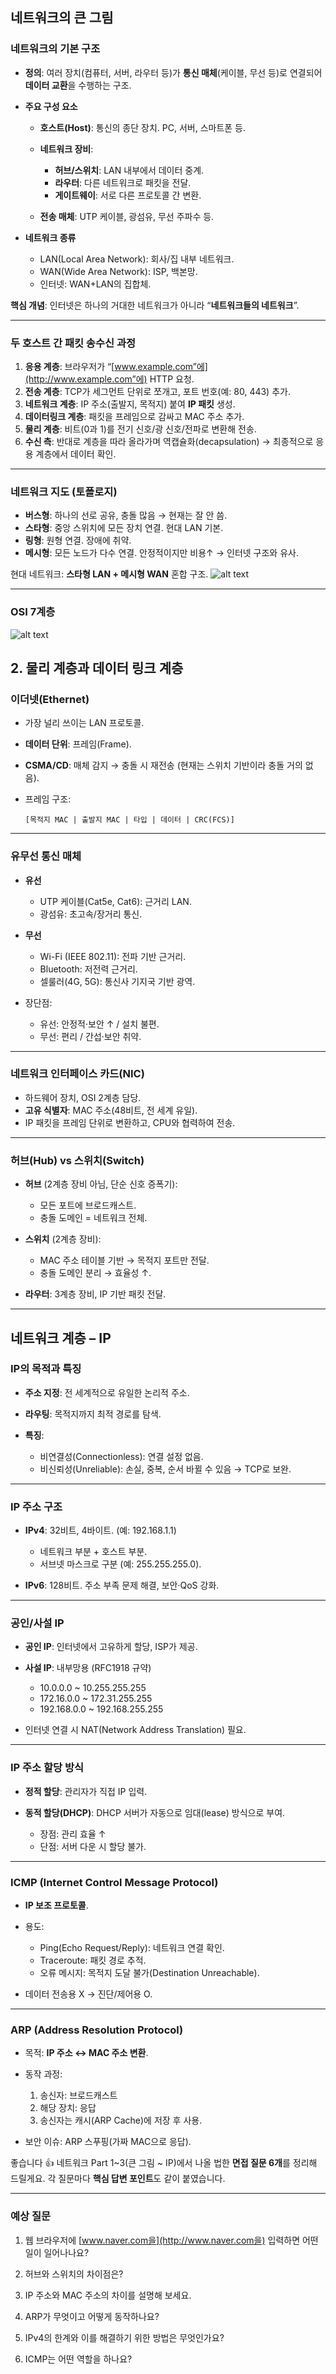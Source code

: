 ## 네트워크의 큰 그림

### 네트워크의 기본 구조

* **정의**: 여러 장치(컴퓨터, 서버, 라우터 등)가 **통신 매체**(케이블, 무선 등)로 연결되어 **데이터 교환**을 수행하는 구조.
* **주요 구성 요소**

  * **호스트(Host)**: 통신의 종단 장치. PC, 서버, 스마트폰 등.
  * **네트워크 장비**:

    * **허브/스위치**: LAN 내부에서 데이터 중계.
    * **라우터**: 다른 네트워크로 패킷을 전달.
    * **게이트웨이**: 서로 다른 프로토콜 간 변환.
  * **전송 매체**: UTP 케이블, 광섬유, 무선 주파수 등.
* **네트워크 종류**

  * LAN(Local Area Network): 회사/집 내부 네트워크.
  * WAN(Wide Area Network): ISP, 백본망.
  * 인터넷: WAN+LAN의 집합체.

**핵심 개념**: 인터넷은 하나의 거대한 네트워크가 아니라 “**네트워크들의 네트워크**”.

---

### 두 호스트 간 패킷 송수신 과정

1. **응용 계층**: 브라우저가 “[www.example.com”에](http://www.example.com”에) HTTP 요청.
2. **전송 계층**: TCP가 세그먼트 단위로 쪼개고, 포트 번호(예: 80, 443) 추가.
3. **네트워크 계층**: IP 주소(출발지, 목적지) 붙여 **IP 패킷** 생성.
4. **데이터링크 계층**: 패킷을 프레임으로 감싸고 MAC 주소 추가.
5. **물리 계층**: 비트(0과 1)를 전기 신호/광 신호/전파로 변환해 전송.
6. **수신 측**: 반대로 계층을 따라 올라가며 역캡슐화(decapsulation) → 최종적으로 응용 계층에서 데이터 확인.

---

### 네트워크 지도 (토폴로지)

* **버스형**: 하나의 선로 공유, 충돌 많음 → 현재는 잘 안 씀.
* **스타형**: 중앙 스위치에 모든 장치 연결. 현대 LAN 기본.
* **링형**: 원형 연결. 장애에 취약.
* **메시형**: 모든 노드가 다수 연결. 안정적이지만 비용↑ → 인터넷 구조와 유사.

현대 네트워크: **스타형 LAN + 메시형 WAN** 혼합 구조.
![alt text](topology.png)

---

### OSI 7계층
![alt text](osi-7-layer.png)

## 2. 물리 계층과 데이터 링크 계층

### 이더넷(Ethernet)

* 가장 널리 쓰이는 LAN 프로토콜.
* **데이터 단위**: 프레임(Frame).
* **CSMA/CD**: 매체 감지 → 충돌 시 재전송 (현재는 스위치 기반이라 충돌 거의 없음).
* 프레임 구조:

  ```
  [목적지 MAC | 출발지 MAC | 타입 | 데이터 | CRC(FCS)]
  ```

---

### 유무선 통신 매체

* **유선**

  * UTP 케이블(Cat5e, Cat6): 근거리 LAN.
  * 광섬유: 초고속/장거리 통신.
* **무선**

  * Wi-Fi (IEEE 802.11): 전파 기반 근거리.
  * Bluetooth: 저전력 근거리.
  * 셀룰러(4G, 5G): 통신사 기지국 기반 광역.
* 장단점:

  * 유선: 안정적·보안 ↑ / 설치 불편.
  * 무선: 편리 / 간섭·보안 취약.

---

### 네트워크 인터페이스 카드(NIC)

* 하드웨어 장치, OSI 2계층 담당.
* **고유 식별자**: MAC 주소(48비트, 전 세계 유일).
* IP 패킷을 프레임 단위로 변환하고, CPU와 협력하여 전송.

---

### 허브(Hub) vs 스위치(Switch)

* **허브** (2계층 장비 아님, 단순 신호 증폭기):

  * 모든 포트에 브로드캐스트.
  * 충돌 도메인 = 네트워크 전체.
* **스위치** (2계층 장비):

  * MAC 주소 테이블 기반 → 목적지 포트만 전달.
  * 충돌 도메인 분리 → 효율성 ↑.
* **라우터**: 3계층 장비, IP 기반 패킷 전달.

---

## 네트워크 계층 – IP

### IP의 목적과 특징

* **주소 지정**: 전 세계적으로 유일한 논리적 주소.
* **라우팅**: 목적지까지 최적 경로를 탐색.
* **특징**:

  * 비연결성(Connectionless): 연결 설정 없음.
  * 비신뢰성(Unreliable): 손실, 중복, 순서 바뀔 수 있음 → TCP로 보완.

---

### IP 주소 구조

* **IPv4**: 32비트, 4바이트. (예: 192.168.1.1)

  * 네트워크 부분 + 호스트 부분.
  * 서브넷 마스크로 구분 (예: 255.255.255.0).
* **IPv6**: 128비트. 주소 부족 문제 해결, 보안·QoS 강화.

---

### 공인/사설 IP

* **공인 IP**: 인터넷에서 고유하게 할당, ISP가 제공.
* **사설 IP**: 내부망용 (RFC1918 규약)

  * 10.0.0.0 \~ 10.255.255.255
  * 172.16.0.0 \~ 172.31.255.255
  * 192.168.0.0 \~ 192.168.255.255
* 인터넷 연결 시 NAT(Network Address Translation) 필요.

---

### IP 주소 할당 방식

* **정적 할당**: 관리자가 직접 IP 입력.
* **동적 할당(DHCP)**: DHCP 서버가 자동으로 임대(lease) 방식으로 부여.

  * 장점: 관리 효율 ↑
  * 단점: 서버 다운 시 할당 불가.

---

### ICMP (Internet Control Message Protocol)

* **IP 보조 프로토콜**.
* 용도:

  * Ping(Echo Request/Reply): 네트워크 연결 확인.
  * Traceroute: 패킷 경로 추적.
  * 오류 메시지: 목적지 도달 불가(Destination Unreachable).
* 데이터 전송용 X → 진단/제어용 O.

---

### ARP (Address Resolution Protocol)

* 목적: **IP 주소 ↔ MAC 주소 변환**.
* 동작 과정:

  1. 송신자: 브로드캐스트
  2. 해당 장치: 응답
  3. 송신자는 캐시(ARP Cache)에 저장 후 사용.
* 보안 이슈: ARP 스푸핑(가짜 MAC으로 응답).


좋습니다 👍
네트워크 Part 1\~3(큰 그림 \~ IP)에서 나올 법한 **면접 질문 6개**를 정리해 드릴게요.
각 질문마다 **핵심 답변 포인트**도 같이 붙였습니다.

---
### 예상 질문
1. 웹 브라우저에 [www.naver.com을](http://www.naver.com을) 입력하면 어떤 일이 일어나나요?

2. 허브와 스위치의 차이점은?

3. IP 주소와 MAC 주소의 차이를 설명해 보세요.

4. ARP가 무엇이고 어떻게 동작하나요?

5. IPv4의 한계와 이를 해결하기 위한 방법은 무엇인가요?

6. ICMP는 어떤 역할을 하나요?